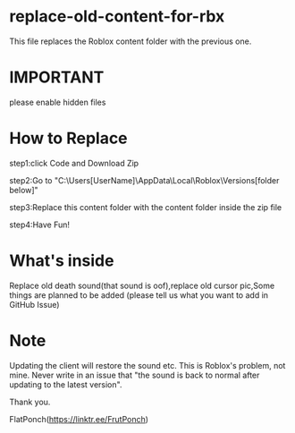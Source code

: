 # replace-old-content-for-rbx
This file replaces the Roblox content folder with the previous one.

# IMPORTANT
please enable hidden files

# How to Replace
step1:click Code and Download Zip

step2:Go to "C:\Users\[UserName]\AppData\Local\Roblox\Versions\[folder below]"

step3:Replace this content folder with the content folder inside the zip file

step4:Have Fun!

# What's inside
Replace old death sound(that sound is oof),replace old cursor pic,Some things are planned to be added (please tell us what you want to add in GitHub Issue)

# Note
Updating the client will restore the sound etc. This is Roblox's problem, not mine. Never write in an issue that "the sound is back to normal after updating to the latest version".

Thank you.

FlatPonch(https://linktr.ee/FrutPonch)
